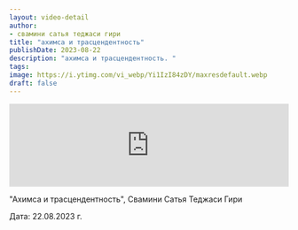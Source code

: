 ```yaml
---
layout: video-detail
author:
- свамини сатья теджаси гири
title: "ахимса и трасцендентность"
publishDate: 2023-08-22
description: "ахимса и трасцендентность. "
tags: 
image: https://i.ytimg.com/vi_webp/Yi1IzI84zDY/maxresdefault.webp
draft: false
---
```


<iframe width="100%" src="https://www.youtube.com/embed/Yi1IzI84zDY" frameborder="0" allowfullscreen=""></iframe> 

 "Ахимса и трасцендентность", Свамини Сатья Теджаси Гири

 Дата: 22.08.2023 г.

  

 